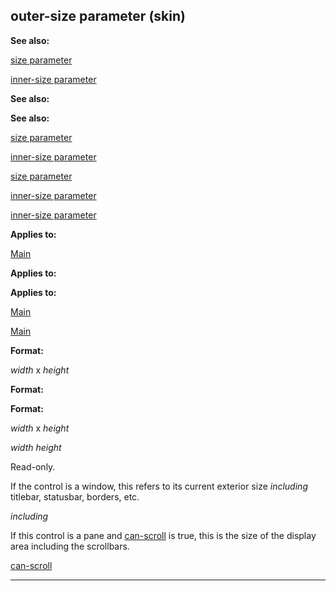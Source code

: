 

 outer-size parameter (skin)
-----------------------------




**See also:** 


[size parameter](#/{skin}/param/size) 

[inner-size parameter](#/{skin}/param/inner-size) 




**See also:** 

**See also:**

[size parameter](#/{skin}/param/size) 

[inner-size parameter](#/{skin}/param/inner-size) 


[size parameter](#/{skin}/param/size)

[inner-size parameter](#/{skin}/param/inner-size) 

[inner-size parameter](#/{skin}/param/inner-size)


**Applies to:** 


[Main](#/{skin}/control/main) 



**Applies to:** 

**Applies to:**

[Main](#/{skin}/control/main) 

[Main](#/{skin}/control/main)


**Format:** 


*width* 
 x
 *height* 



**Format:** 

**Format:**

*width* 
 x
 *height* 

*width*
*height*

 Read-only.




 If the control is a window, this refers to its current exterior size
 *including* 
 titlebar, statusbar, borders, etc.



*including*

 If this control is a pane and
 [can-scroll](#/{skin}/param/can-scroll) 
 is true, this is the size of the display area including the scrollbars.



[can-scroll](#/{skin}/param/can-scroll)


---


